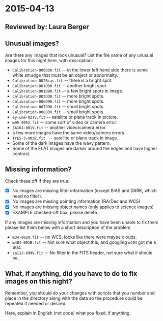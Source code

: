 # 2015-04-13

## Reviewed by:   Laura Berger

## Unusual images?

Are there any images that look unusual? List the file name of any unusual images for this night here, with description:

+ `Calibration-006D30.fit` -- in the lower left hand side there is some white smudge that must be an object or abnormalty.
+ `Calibration-002Bias.fit` -- there is a bright spot.
+ `Calibration-001D30.fit` -- another bright spot.
+ `Calibration-001D90.fit` -- a few bright spots in image.
+ `Calibration-003D30.fit` -- more bright spots.
+ `Calibration-006D90.fit` -- more bright spots.
+ `Calibration-007D90.fit` -- small bright spots.
+ `Calibration-008D30.fit` -- small bright spots.
+ `ey-uma-021V.fit` -- satellite or plane track in picture.
+ `m95-005V.fit` -- some sort of video or camera error.
+ `SA104-001V.fit` -- another video/camera error.
+ a few more images have the same video/camera errors.
+ `TrES-3-003R.fit ` -- satellite or plane track in image.
+ Some of the dark images have the wavy pattern.
+ Some of the FLAT images are darker around the edges and have higher contrast.

## Missing information?

Check these off if they are true:

- [x] No images are missing filter information (except BIAS and DARK, which need no filter).
- [x] No images are missing pointing information (RA/Dec and WCS)
- [x] No images are missing object names (only applies to science images)
- [x] EXAMPLE checked-off box, please delete.

If any images are missing information and you have been unable to fix them please list
them below with a short description of the problem.

+ `m34-002R.fit` -- no WCS, looks like there were maybe clouds.
+ `m404-001B.fit` -- Not sure what object this, and googling `m404` got me a 404.
+ `sa113-099V.fit` -- No filter in the FITS header, not sure what it should be.

## What, if anything, did you have to do to fix images on this night?

Remember, you should do your changes with scripts that you number and place in the
directory along with the data so the procedure could be repeated if needed or
desired.

Here, explain in English (not code) what you fixed, if anything.
